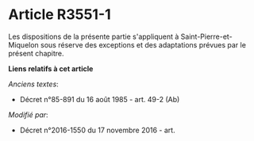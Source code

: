 # Article R3551-1

Les dispositions de la présente partie s'appliquent à Saint-Pierre-et-Miquelon sous réserve des exceptions et des adaptations
prévues par le présent chapitre.

**Liens relatifs à cet article**

_Anciens textes_:

  - Décret n°85-891 du 16 août 1985 - art. 49-2 (Ab)

_Modifié par_:

  - Décret n°2016-1550 du 17 novembre 2016 - art.
